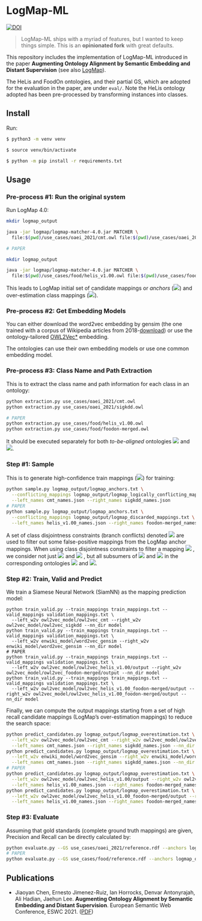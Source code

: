 # LogMap-ML

[![DOI](https://img.shields.io/badge/DOI-10.1007%2F978--3--030--77385--4__23-blue)](https://openaccess.city.ac.uk/id/eprint/25810/1/ESWC2021_ontology_alignment_LogMap_ML.pdf)

> LogMap-ML ships with a myriad of features, but I wanted to keep things simple. This is an **opinionated fork** with great defaults.

This repository includes the implementation of LogMap-ML introduced in the paper **Augmenting Ontology Alignment by Semantic Embedding and Distant Supervision** (see also [LogMap](https://github.com/ernestojimenezruiz/logmap-matcher/)).

The HeLis and FoodOn ontologies, and their partial GS, which are adopted for the evaluation in the paper, are under `eval/`.
Note the HeLis ontology adopted has been pre-processed by transforming instances into classes.

## Install 

Run:

```sh
$ python3 -m venv venv

$ source venv/bin/activate

$ python -m pip install -r requirements.txt
```

## Usage

### Pre-process #1: Run the original system

Run LogMap 4.0:

```sh
mkdir logmap_output

java -jar logmap/logmap-matcher-4.0.jar MATCHER \
  file:$(pwd)/use_cases/oaei_2021/cmt.owl file:$(pwd)/use_cases/oaei_2021/sigkdd.owl $(pwd)/logmap_output/ true

# PAPER

mkdir logmap_output

java -jar logmap/logmap-matcher-4.0.jar MATCHER \
  file:$(pwd)/use_cases/food/helis_v1.00.owl file:$(pwd)/use_cases/food/foodon-merged.owl $(pwd)/logmap_output/ true
```

This leads to LogMap initial set of candidate mappings or _anchors_
(<img src="https://render.githubusercontent.com/render/math?math=\mathcal{M}_a">)
and
over-estimation class mappings
(<img src="https://render.githubusercontent.com/render/math?math=\mathcal{M}_o">).

### Pre-process #2: Get Embedding Models

You can either download the word2vec embedding by gensim (the one trained with a corpus of Wikipedia articles from 2018-[download](https://drive.google.com/file/d/1rm9uJEKG25PJ79zxbZUWuaUroWeoWbFR/view?usp=sharing)) or use the ontology-tailored [OWL2Vec\*](https://github.com/KRR-Oxford/OWL2Vec-Star) embedding. 

The ontologies can use their own embedding models or use one common embedding model.

### Pre-process #3: Class Name and Path Extraction

This is to extract the class name and path information for each class in an ontology:

```sh
python extraction.py use_cases/oaei_2021/cmt.owl
python extraction.py use_cases/oaei_2021/sigkdd.owl

# PAPER
python extraction.py use_cases/food/helis_v1.00.owl
python extraction.py use_cases/food/foodon-merged.owl
```

It should be executed separately for both _to-be-aligned_ ontologies 
<img src="https://render.githubusercontent.com/render/math?math=\mathcal{O}_1">
and 
<img src="https://render.githubusercontent.com/render/math?math=\mathcal{O}_2">.

### Step #1: Sample

This is to generate high-confidence train mappings
(<img src="https://render.githubusercontent.com/render/math?math=\mathcal{M}_s">)
for training:

```sh
python sample.py logmap_output/logmap_anchors.txt \
  --conflicting_mappings logmap_output/logmap_logically_conflicting_mappings.txt \
  --left_names cmt_names.json --right_names sigkdd_names.json
# PAPER
python sample.py logmap_output/logmap_anchors.txt \
  --conflicting_mappings logmap_output/logmap_discarded_mappings.txt \
  --left_names helis_v1.00_names.json --right_names foodon-merged_names.json
```

A set of class disjointness constraints (branch conflicts) denoted
<img src="https://render.githubusercontent.com/render/math?math=\Delta">
are used to filter out some false-positive mappings from the LogMap anchor mappings.
When using class disjointness constraints to filter a mapping 
<img src="https://render.githubusercontent.com/render/math?math=m = (c_1,c_2) \in \mathcal{M}_a">
, we consider not just 
<img src="https://render.githubusercontent.com/render/math?math=c_1">
and 
<img src="https://render.githubusercontent.com/render/math?math=c_2">
, but all subsumers of 
<img src="https://render.githubusercontent.com/render/math?math=c_1">
and 
<img src="https://render.githubusercontent.com/render/math?math=c_2">
in the corresponding ontologies
<img src="https://render.githubusercontent.com/render/math?math=\mathcal{O}_1">
and 
<img src="https://render.githubusercontent.com/render/math?math=\mathcal{O}_2">.

### Step #2: Train, Valid and Predict

We train a Siamese Neural Network (SiamNN) as the mapping prediction model:

```shell
python train_valid.py --train_mappings train_mappings.txt --valid_mappings validation_mappings.txt \
  --left_w2v owl2vec_model/owl2vec_cmt --right_w2v owl2vec_model/owl2vec_sigkdd --nn_dir model
python train_valid.py --train_mappings train_mappings.txt --valid_mappings validation_mappings.txt \
  --left_w2v enwiki_model/word2vec_gensim --right_w2v enwiki_model/word2vec_gensim --nn_dir model
# PAPER
python train_valid.py --train_mappings train_mappings.txt --valid_mappings validation_mappings.txt \
  --left_w2v owl2vec_model/owl2vec_helis_v1.00/output --right_w2v owl2vec_model/owl2vec_foodon-merged/output --nn_dir model
python train_valid.py --train_mappings train_mappings.txt --valid_mappings validation_mappings.txt \
  --left_w2v owl2vec_model/owl2vec_helis_v1.00_foodon-merged/output --right_w2v owl2vec_model/owl2vec_helis_v1.00_foodon-merged/output --nn_dir model
```

Finally, we can compute the output mappings starting from a set of high recall candidate mappings (LogMap’s over-estimation mappings) to reduce the search space:

```sh
python predict_candidates.py logmap_output/logmap_overestimation.txt \
  --left_w2v owl2vec_model/owl2vec_cmt --right_w2v owl2vec_model/owl2vec_sigkdd \
  --left_names cmt_names.json --right_names sigkdd_names.json --nn_dir model
python predict_candidates.py logmap_output/logmap_overestimation.txt \
  --left_w2v enwiki_model/word2vec_gensim --right_w2v enwiki_model/word2vec_gensim \
  --left_names cmt_names.json --right_names sigkdd_names.json --nn_dir model
# PAPER
python predict_candidates.py logmap_output/logmap_overestimation.txt \
  --left_w2v owl2vec_model/owl2vec_helis_v1.00/output --right_w2v owl2vec_model/owl2vec_foodon-merged/output \
  --left_names helis_v1.00_names.json --right_names foodon-merged_names.json --nn_dir model
python predict_candidates.py logmap_output/logmap_overestimation.txt \
  --left_w2v owl2vec_model/owl2vec_helis_v1.00_foodon-merged/output --right_w2v owl2vec_model/owl2vec_helis_v1.00_foodon-merged/output \
  --left_names helis_v1.00_names.json --right_names foodon-merged_names.json --nn_dir model
```

### Step #3: Evaluate

Assuming that gold standards (complete ground truth mappings) are given, Precision and Recall can be directly calculated by:

```sh
python evaluate.py --GS use_cases/oaei_2021/reference.rdf --anchors logmap_output/logmap_anchors.txt --prediction prediction.txt
# PAPER
python evaluate.py --GS use_cases/food/reference.rdf --anchors logmap_output/logmap_anchors.txt --prediction prediction.txt
```

## Publications

* Jiaoyan Chen, Ernesto Jimenez-Ruiz, Ian Horrocks, Denvar Antonyrajah, Ali Hadian, Jaehun Lee. **Augmenting Ontology Alignment by Semantic Embedding and Distant Supervision**. European Semantic Web Conference, ESWC 2021. ([PDF](https://openaccess.city.ac.uk/id/eprint/25810/1/ESWC2021_ontology_alignment_LogMap_ML.pdf))
